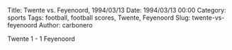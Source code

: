 Title: Twente vs. Feyenoord, 1994/03/13
Date: 1994/03/13 00:00
Category: sports
Tags: football, football scores, Twente, Feyenoord
Slug: twente-vs-feyenoord
Author: carbonero


Twente 1 - 1 Feyenoord
